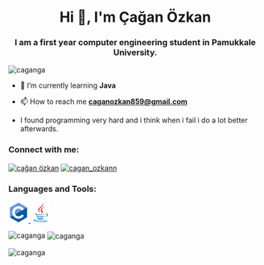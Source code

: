 <h1 align="center">Hi 👋, I'm Çağan Özkan</h1>
<h3 align="center">I am a first year computer engineering student in Pamukkale University.</h3>


<p align="left"> <img src="https://komarev.com/ghpvc/?username=caganga&label=Profile%20views&color=0e75b6&style=flat" alt="caganga" /> </p>

- 🌱 I’m currently learning **Java**

- 📫 How to reach me **caganozkan859@gmail.com**

- I found programming very hard and i think when i fail i do a lot better afterwards.

<h3 align="left">Connect with me:</h3>
<p align="left">
<a href="https://linkedin.com/in/çağan özkan" target="blank"><img align="center" src="https://raw.githubusercontent.com/rahuldkjain/github-profile-readme-generator/master/src/images/icons/Social/linked-in-alt.svg" alt="çağan özkan" height="30" width="40" /></a>
<a href="https://instagram.com/cagan_ozkann" target="blank"><img align="center" src="https://raw.githubusercontent.com/rahuldkjain/github-profile-readme-generator/master/src/images/icons/Social/instagram.svg" alt="cagan_ozkann" height="30" width="40" /></a>
</p>

<h3 align="left">Languages and Tools:</h3>
<p align="left"> <a href="https://www.cprogramming.com/" target="_blank" rel="noreferrer"> <img src="https://raw.githubusercontent.com/devicons/devicon/master/icons/c/c-original.svg" alt="c" width="40" height="40"/> </a> <a href="https://www.java.com" target="_blank" rel="noreferrer"> <img src="https://raw.githubusercontent.com/devicons/devicon/master/icons/java/java-original.svg" alt="java" width="40" height="40"/> </a> </p>

<p><img align="left" src="https://github-readme-stats.vercel.app/api/top-langs?username=caganga&show_icons=true&locale=en&layout=compact" alt="caganga" /></p>

<p>&nbsp;<img align="center" src="https://github-readme-stats.vercel.app/api?username=caganga&show_icons=true&locale=en" alt="caganga" /></p>

<p><img align="center" src="https://github-readme-streak-stats.herokuapp.com/?user=caganga&" alt="caganga" /></p>
